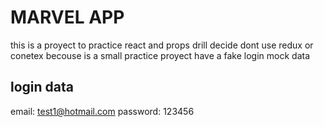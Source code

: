 # MARVEL APP

this is a proyect to practice react and props drill decide dont use redux or conetex becouse is a small practice proyect
have a fake login mock data

## login data

email: test1@hotmail.com
password: 123456
